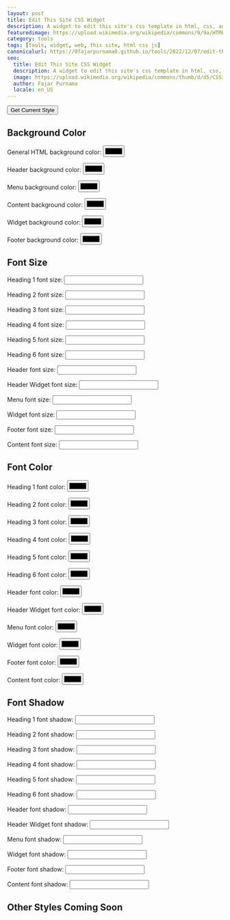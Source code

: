 ```yaml
---
layout: post
title: Edit This Site CSS Widget
description: A widget to edit this site's css template in html, css, and js.
featuredimage: https://upload.wikimedia.org/wikipedia/commons/9/9a/HTML5_audio_icon.svg
category: tools
tags: [tools, widget, web, this site, html css js]
canonicalurl: https://0fajarpurnama0.github.io/tools/2022/12/07/edit-this-site-css-widget
seo:
  title: Edit This Site CSS Widget
  description: A widget to edit this site's css template in html, css, and js.
  image: https://upload.wikimedia.org/wikipedia/commons/thumb/d/d5/CSS3_logo_and_wordmark.svg/1200px-CSS3_logo_and_wordmark.svg.png
  author: Fajar Purnama
  locale: en_US
---
```


<button onClick="get_current_style()">Get Current Style</button>

<h2>Background Color</h2>
<p>General HTML background color: <input type="color" id="htmlbackgroundColor" /></p>
<p>Header background color: <input type="color" id="headerbackgroundColor" /></p>
<p>Menu background color: <input type="color" id="menubackgroundColor" /></p>
<p>Content background color: <input type="color" id="contentbackgroundColor" /></p>
<p>Widget background color: <input type="color" id="widgetbackgroundColor" /></p>
<p>Footer background color: <input type="color" id="footerbackgroundColor" /></p>

<h2>Font Size</h2>
<p>Heading 1 font size: <input type="number" id="heading1fontsize"/></p>
<p>Heading 2 font size: <input type="number" id="heading2fontsize"/></p>
<p>Heading 3 font size: <input type="number" id="heading3fontsize"/></p>
<p>Heading 4 font size: <input type="number" id="heading4fontsize"/></p>
<p>Heading 5 font size: <input type="number" id="heading5fontsize"/></p>
<p>Heading 6 font size: <input type="number" id="heading6fontsize"/></p>
<p>Header font size: <input type="number" id="headerfontsize"/></p>
<p>Header Widget font size: <input type="number" id="headerwidgetfontsize"/></p>
<p>Menu font size: <input type="number" id="menufontsize"/></p>
<p>Widget font size: <input type="number" id="widgetfontsize"/></p>
<p>Footer font size: <input type="number" id="footerfontsize"/></p>
<p>Content font size: <input type="number" id="contentfontsize"/></p>

<h2>Font Color</h2>
<p>Heading 1 font color: <input type="color" id="heading1fontcolor"/></p>
<p>Heading 2 font color: <input type="color" id="heading2fontcolor"/></p>
<p>Heading 3 font color: <input type="color" id="heading3fontcolor"/></p>
<p>Heading 4 font color: <input type="color" id="heading4fontcolor"/></p>
<p>Heading 5 font color: <input type="color" id="heading5fontcolor"/></p>
<p>Heading 6 font color: <input type="color" id="heading6fontcolor"/></p>
<p>Header font color: <input type="color" id="headerfontcolor"/></p>
<p>Header Widget font color: <input type="color" id="headerwidgetfontcolor"/></p>
<p>Menu font color: <input type="color" id="menufontcolor"/></p>
<p>Widget font color: <input type="color" id="widgetfontcolor"/></p>
<p>Footer font color: <input type="color" id="footerfontcolor"/></p>
<p>Content font color: <input type="color" id="contentfontcolor"/></p>

<h2>Font Shadow</h2>
<p>Heading 1 font shadow: <input type="text" id="heading1fontshadow"/></p>
<p>Heading 2 font shadow: <input type="text" id="heading2fontshadow"/></p>
<p>Heading 3 font shadow: <input type="text" id="heading3fontshadow"/></p>
<p>Heading 4 font shadow: <input type="text" id="heading4fontshadow"/></p>
<p>Heading 5 font shadow: <input type="text" id="heading5fontshadow"/></p>
<p>Heading 6 font shadow: <input type="text" id="heading6fontshadow"/></p>
<p>Header font shadow: <input type="shadow" id="headerfontshadow"/></p>
<p>Header Widget font shadow: <input type="shadow" id="headerwidgetfontshadow"/></p>
<p>Menu font shadow: <input type="shadow" id="menufontshadow"/></p>
<p>Widget font shadow: <input type="shadow" id="widgetfontshadow"/></p>
<p>Footer font shadow: <input type="shadow" id="footerfontshadow"/></p>
<p>Content font shadow: <input type="shadow" id="contentfontshadow"/></p>

<h2>Other Styles Coming Soon</h2>

<script>
function get_current_style() {
  document.getElementById("htmlbackgroundColor").value = rgbToHex(getComputedStyle(document.getElementsByTagName("html")[0]).backgroundColor);
  document.getElementById("headerbackgroundColor").value = rgbToHex(getComputedStyle(document.querySelectorAll(".header")[0]).backgroundColor);
  document.getElementById("menubackgroundColor").value = rgbToHex(getComputedStyle(document.querySelectorAll(".grid-menu")[0]).backgroundColor);
  document.getElementById("contentbackgroundColor").value = rgbToHex(getComputedStyle(document.querySelectorAll(".grid-content")[0]).backgroundColor);
  document.getElementById("widgetbackgroundColor").value = rgbToHex(getComputedStyle(document.querySelectorAll(".grid-widget")[0]).backgroundColor);
  document.getElementById("footerbackgroundColor").value = rgbToHex(getComputedStyle(document.getElementsByTagName("footer")[0]).backgroundColor);

  document.getElementById("heading1fontsize").value = Number(getComputedStyle(document.getElementsByTagName("h1")[0]).fontSize.slice(0, -2));
  document.getElementById("heading2fontsize").value = Number(getComputedStyle(document.getElementsByTagName("h2")[0]).fontSize.slice(0, -2));
  document.getElementById("heading3fontsize").value = Number(getComputedStyle(document.getElementsByTagName("h3")[0]).fontSize.slice(0, -2));
  document.getElementById("heading4fontsize").value = Number(getComputedStyle(document.getElementsByTagName("h4")[0]).fontSize.slice(0, -2));
  document.getElementById("heading5fontsize").value = Number(getComputedStyle(document.getElementsByTagName("h5")[0]).fontSize.slice(0, -2));
  document.getElementById("heading6fontsize").value = Number(getComputedStyle(document.getElementsByTagName("h6")[0]).fontSize.slice(0, -2));
  document.getElementById("headerfontsize").value = Number(getComputedStyle(document.querySelectorAll(".header")[0]).fontSize.slice(0, -2));
  document.getElementById("headerwidgetfontsize").value = Number(getComputedStyle(document.querySelectorAll(".header-widget")[0]).fontSize.slice(0, -2));
  document.getElementById("menufontsize").value = Number(getComputedStyle(document.querySelectorAll(".grid-menu")[0]).fontSize.slice(0, -2));
  document.getElementById("widgetfontsize").value = Number(getComputedStyle(document.querySelectorAll(".grid-widget")[0]).fontSize.slice(0, -2));
  document.getElementById("footerfontsize").value = Number(getComputedStyle(document.getElementsByTagName("footer")[0]).fontSize.slice(0, -2));
  document.getElementById("contentfontsize").value = Number(getComputedStyle(document.querySelectorAll(".grid-content")[0]).fontSize.slice(0, -2));

  document.getElementById("heading1fontcolor").value = rgbToHex(getComputedStyle(document.getElementsByTagName("h1")[0]).color);
  document.getElementById("heading2fontcolor").value = rgbToHex(getComputedStyle(document.getElementsByTagName("h2")[0]).color);
  document.getElementById("heading3fontcolor").value = rgbToHex(getComputedStyle(document.getElementsByTagName("h3")[0]).color);
  document.getElementById("heading4fontcolor").value = rgbToHex(getComputedStyle(document.getElementsByTagName("h4")[0]).color);
  document.getElementById("heading5fontcolor").value = rgbToHex(getComputedStyle(document.getElementsByTagName("h5")[0]).color);
  document.getElementById("heading6fontcolor").value = rgbToHex(getComputedStyle(document.getElementsByTagName("h6")[0]).color);
  document.getElementById("headerfontcolor").value = rgbToHex(getComputedStyle(document.querySelectorAll(".header")[0]).color);
  document.getElementById("headerwidgetfontcolor").value = rgbToHex(getComputedStyle(document.querySelectorAll(".header-widget")[0]).color);
  document.getElementById("menufontcolor").value = rgbToHex(getComputedStyle(document.querySelectorAll(".grid-menu")[0]).color);
  document.getElementById("widgetfontcolor").value = rgbToHex(getComputedStyle(document.querySelectorAll(".grid-widget")[0]).color);
  document.getElementById("footerfontcolor").value = rgbToHex(getComputedStyle(document.getElementsByTagName("footer")[0]).color);
  document.getElementById("contentfontcolor").value = rgbToHex(getComputedStyle(document.querySelectorAll(".grid-content")[0]).color);

  document.getElementById("heading1fontshadow").value = getComputedStyle(document.getElementsByTagName("h1")[0]).textShadow;
  document.getElementById("heading2fontshadow").value = getComputedStyle(document.getElementsByTagName("h2")[0]).textShadow;
  document.getElementById("heading3fontshadow").value = getComputedStyle(document.getElementsByTagName("h3")[0]).textShadow;
  document.getElementById("heading4fontshadow").value = getComputedStyle(document.getElementsByTagName("h4")[0]).textShadow;
  document.getElementById("heading5fontshadow").value = getComputedStyle(document.getElementsByTagName("h5")[0]).textShadow;
  document.getElementById("heading6fontshadow").value = getComputedStyle(document.getElementsByTagName("h6")[0]).textShadow;
  document.getElementById("headerfontshadow").value = getComputedStyle(document.querySelectorAll(".header")[0]).textShadow;
  document.getElementById("headerwidgetfontshadow").value = getComputedStyle(document.querySelectorAll(".header-widget")[0]).textShadow;
  document.getElementById("menufontshadow").value = getComputedStyle(document.querySelectorAll(".grid-menu")[0]).textShadow;
  document.getElementById("widgetfontshadow").value = getComputedStyle(document.querySelectorAll(".grid-widget")[0]).textShadow;
  document.getElementById("footerfontshadow").value = getComputedStyle(document.getElementsByTagName("footer")[0]).textShadow;
  document.getElementById("contentfontshadow").value = getComputedStyle(document.querySelectorAll(".grid-content")[0]).textShadow;
}

document.getElementById("htmlbackgroundColor").addEventListener("change", function(event) {
  document.getElementsByTagName("html")[0].style.backgroundImage = "none";
  document.getElementsByTagName("html")[0].style.backgroundColor = event.target.value;
});

document.getElementById("headerbackgroundColor").addEventListener("change", function(event) {
  document.querySelectorAll(".header")[0].style.backgroundImage = "none";
  document.querySelectorAll(".header")[0].style.backgroundColor = event.target.value;
});

document.getElementById("menubackgroundColor").addEventListener("change", function(event) {
  document.querySelectorAll(".grid-menu")[0].style.backgroundImage = "none";
  document.querySelectorAll(".grid-menu")[0].style.backgroundColor = event.target.value;
});

document.getElementById("contentbackgroundColor").addEventListener("change", function(event) {
  document.querySelectorAll(".grid-content")[0].style.backgroundImage = "none";
  document.querySelectorAll(".grid-content")[0].style.backgroundColor = event.target.value;
});

document.getElementById("widgetbackgroundColor").addEventListener("change", function(event) {
  document.querySelectorAll(".grid-widget")[0].style.backgroundImage = "none";
  document.querySelectorAll(".grid-widget")[0].style.backgroundColor = event.target.value;
});

document.getElementById("widgetbackgroundColor").addEventListener("change", function(event) {
  document.querySelectorAll(".grid-widget")[0].style.backgroundImage = "none";
  document.querySelectorAll(".grid-widget")[0].style.backgroundColor = event.target.value;
});

document.getElementById("footerbackgroundColor").addEventListener("change", function(event) {
  document.getElementsByTagName("footer")[0].style.backgroundImage = "none";
  document.getElementsByTagName("footer")[0].style.backgroundColor = event.target.value;
});

document.getElementById("heading1fontsize").addEventListener("change", function(event) {
  document.getElementsByTagName("h1")[0].style.fontSize = event.target.value;
});

document.getElementById("heading2fontsize").addEventListener("change", function(event) {
  document.getElementsByTagName("h2")[0].style.fontSize = event.target.value;
});

document.getElementById("heading3fontsize").addEventListener("change", function(event) {
  document.getElementsByTagName("h3")[0].style.fontSize = event.target.value;
});

document.getElementById("heading4fontsize").addEventListener("change", function(event) {
  document.getElementsByTagName("h4")[0].style.fontSize = event.target.value;
});

document.getElementById("heading5fontsize").addEventListener("change", function(event) {
  document.getElementsByTagName("h5")[0].style.fontSize = event.target.value;
});

document.getElementById("heading6fontsize").addEventListener("change", function(event) {
  document.getElementsByTagName("h6")[0].style.fontSize = event.target.value;
});

document.getElementById("headerfontsize").addEventListener("change", function(event) {
  document.querySelectorAll(".header")[0].style.fontSize = event.target.value;
});

document.getElementById("headerwidgetfontsize").addEventListener("change", function(event) {
  document.querySelectorAll(".header-widget")[0].style.fontSize = event.target.value;
});

document.getElementById("menufontsize").addEventListener("change", function(event) {
  document.querySelectorAll(".grid-menu")[0].style.fontSize = event.target.value;
});

document.getElementById("widgetfontsize").addEventListener("change", function(event) {
  document.querySelectorAll(".grid-widget")[0].style.fontSize = event.target.value;
});

document.getElementById("footerfontsize").addEventListener("change", function(event) {
  document.getElementsByTagName("footer")[0].style.fontSize = event.target.value;
});

document.getElementById("contentfontsize").addEventListener("change", function(event) {
  document.querySelectorAll(".grid-content")[0].style.fontSize = event.target.value;
});

document.getElementById("heading1fontcolor").addEventListener("change", function(event) {
  document.getElementsByTagName("h1")[0].style.color = event.target.value;
});

document.getElementById("heading2fontcolor").addEventListener("change", function(event) {
  document.getElementsByTagName("h2")[0].style.color = event.target.value;
});

document.getElementById("heading3fontcolor").addEventListener("change", function(event) {
  document.getElementsByTagName("h3")[0].style.color = event.target.value;
});

document.getElementById("heading4fontcolor").addEventListener("change", function(event) {
  document.getElementsByTagName("h4")[0].style.color = event.target.value;
});

document.getElementById("heading5fontcolor").addEventListener("change", function(event) {
  document.getElementsByTagName("h5")[0].style.color = event.target.value;
});

document.getElementById("heading6fontcolor").addEventListener("change", function(event) {
  document.getElementsByTagName("h6")[0].style.color = event.target.value;
});

document.getElementById("headerfontcolor").addEventListener("change", function(event) {
  document.querySelectorAll(".header")[0].style.color = event.target.value;
});

document.getElementById("headerwidgetfontcolor").addEventListener("change", function(event) {
  document.querySelectorAll(".header-widget")[0].style.color = event.target.value;
});

document.getElementById("menufontcolor").addEventListener("change", function(event) {
  document.querySelectorAll(".grid-menu")[0].style.color = event.target.value;
});

document.getElementById("widgetfontcolor").addEventListener("change", function(event) {
  document.querySelectorAll(".grid-widget")[0].style.color = event.target.value;
});

document.getElementById("footerfontcolor").addEventListener("change", function(event) {
  document.getElementsByTagName("footer")[0].style.color = event.target.value;
});

document.getElementById("contentfontcolor").addEventListener("change", function(event) {
 document.querySelectorAll(".grid-content")[0].style.color = event.target.value;
});

document.getElementById("heading1fontshadow").addEventListener("change", function(event) {
  document.getElementsByTagName("h1")[0].style.textShadow = event.target.value;
});

document.getElementById("heading2fontshadow").addEventListener("change", function(event) {
  document.getElementsByTagName("h2")[0].style.textShadow = event.target.value;
});

document.getElementById("heading3fontshadow").addEventListener("change", function(event) {
  document.getElementsByTagName("h3")[0].style.textShadow = event.target.value;
});

document.getElementById("heading4fontshadow").addEventListener("change", function(event) {
  document.getElementsByTagName("h4")[0].style.textShadow = event.target.value;
});

document.getElementById("heading5fontshadow").addEventListener("change", function(event) {
  document.getElementsByTagName("h5")[0].style.textShadow = event.target.value;
});

document.getElementById("heading6fontshadow").addEventListener("change", function(event) {
  document.getElementsByTagName("h6")[0].style.textShadow = event.target.value;
});

document.getElementById("headerfontshadow").addEventListener("change", function(event) {
  document.querySelectorAll(".header")[0].style.textShadow = event.target.value;
});

document.getElementById("headerwidgetfontshadow").addEventListener("change", function(event) {
  document.querySelectorAll(".header-widget")[0].style.textShadow = event.target.value;
});

document.getElementById("widgetfontshadow").addEventListener("change", function(event) {
  document.querySelectorAll(".grid-widget")[0].style.textShadow = event.target.value;
});

document.getElementById("footerfontshadow").addEventListener("change", function(event) {
  document.getElementsByTagName("footer")[0].style.textShadow = event.target.value;
});

document.getElementById("contentfontshadow").addEventListener("change", function(event) {
  document.querySelectorAll(".grid-content")[0].style.textShadow = event.target.value;
});

function rgbToHex(rgbColor) {
  // Extract RGB values from the computed style
  const rgbValues = rgbColor.match(/\d+/g).map(Number);
  const red = rgbValues[0];
  const green = rgbValues[1];
  const blue = rgbValues[2];

  // Convert RGB to hex
  const hexColor = `#${((1 << 24) + (red << 16) + (green << 8) + blue).toString(16).slice(1)}`;
  return hexColor;
}
</script>